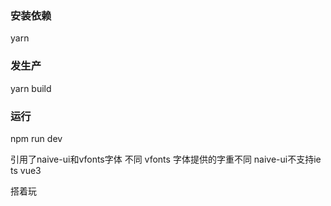 ### 安装依赖
yarn

### 发生产
yarn build

### 运行
 npm run dev

 引用了naive-ui和vfonts字体
 不同 vfonts 字体提供的字重不同
 naive-ui不支持ie
 ts vue3
 
 搭着玩